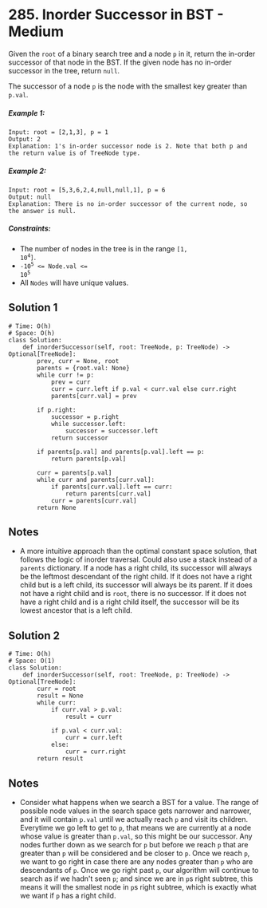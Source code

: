 # 285. Inorder Successor in BST - Medium

Given the `root` of a binary search tree and a node `p` in it, return the in-order successor of that node in the BST. If the given node has no in-order successor in the tree, return `null`.

The successor of a node `p` is the node with the smallest key greater than `p.val`.

##### Example 1:

```
Input: root = [2,1,3], p = 1
Output: 2
Explanation: 1's in-order successor node is 2. Note that both p and the return value is of TreeNode type.
```

##### Example 2:

```
Input: root = [5,3,6,2,4,null,null,1], p = 6
Output: null
Explanation: There is no in-order successor of the current node, so the answer is null.
```

##### Constraints:

- The number of nodes in the tree is in the range <code>[1, 10<sup>4</sup>]</code>.
- <code>-10<sup>5</sup> <= Node.val <= 10<sup>5</sup></code>
- All `Nodes` will have unique values.

## Solution 1

```
# Time: O(h)
# Space: O(h)
class Solution:
    def inorderSuccessor(self, root: TreeNode, p: TreeNode) -> Optional[TreeNode]:
        prev, curr = None, root
        parents = {root.val: None}
        while curr != p:
            prev = curr
            curr = curr.left if p.val < curr.val else curr.right
            parents[curr.val] = prev
        
        if p.right:
            successor = p.right
            while successor.left:
                successor = successor.left
            return successor
        
        if parents[p.val] and parents[p.val].left == p:
            return parents[p.val]
        
        curr = parents[p.val]
        while curr and parents[curr.val]:
            if parents[curr.val].left == curr:
                return parents[curr.val]
            curr = parents[curr.val]
        return None
```

## Notes
- A more intuitive approach than the optimal constant space solution, that follows the logic of inorder traversal. Could also use a stack instead of a `parents` dictionary. If a node has a right child, its successor will always be the leftmost descendant of the right child. If it does not have a right child but is a left child, its successor will always be its parent. If it does not have a right child and is `root`, there is no successor. If it does not have a right child and is a right child itself, the successor will be its lowest ancestor that is a left child.

## Solution 2

```
# Time: O(h)
# Space: O(1)
class Solution:
    def inorderSuccessor(self, root: TreeNode, p: TreeNode) -> Optional[TreeNode]:
        curr = root
        result = None
        while curr:
            if curr.val > p.val:
                result = curr
                
            if p.val < curr.val:
                curr = curr.left
            else:
                curr = curr.right
        return result
```

## Notes
- Consider what happens when we search a BST for a value. The range of possible node values in the search space gets narrower and narrower, and it will contain `p.val` until we actually reach `p` and visit its children. Everytime we go left to get to `p`, that means we are currently at a node whose value is greater than `p.val`, so this might be our successor. Any nodes further down as we search for `p` but before we reach `p` that are greater than `p` will be considered and be closer to `p`. Once we reach `p`, we want to go right in case there are any nodes greater than `p` who are descendants of `p`. Once we go right past `p`, our algorithm will continue to search as if we hadn't seen `p`; and since we are in `p`s right subtree, this means it will the smallest node in `p`s right subtree, which is exactly what we want if `p` has a right child.
